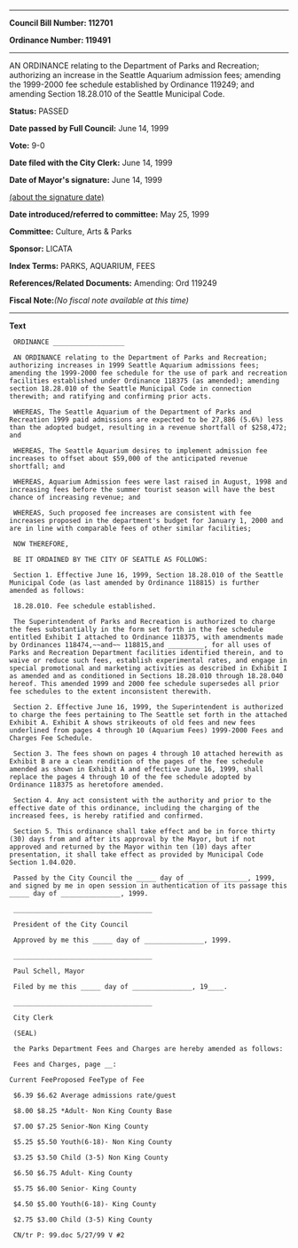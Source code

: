 

********

**Council Bill Number: 112701**
   
**Ordinance Number: 119491**
********

 AN ORDINANCE relating to the Department of Parks and Recreation; authorizing an increase in the Seattle Aquarium admission fees; amending the 1999-2000 fee schedule established by Ordinance 119249; and amending Section 18.28.010 of the Seattle Municipal Code.

**Status:** PASSED
   
**Date passed by Full Council:** June 14, 1999
   
**Vote:** 9-0
   
**Date filed with the City Clerk:** June 14, 1999
   
**Date of Mayor's signature:** June 14, 1999
   
[(about the signature date)](/~public/approvaldate.htm)
   
   
   
**Date introduced/referred to committee:** May 25, 1999
   
**Committee:** Culture, Arts & Parks
   
**Sponsor:** LICATA
   
   
**Index Terms:** PARKS, AQUARIUM, FEES

**References/Related Documents:** Amending: Ord 119249

**Fiscal Note:**_(No fiscal note available at this time)_

********

**Text**
   
```
 ORDINANCE __________________

 AN ORDINANCE relating to the Department of Parks and Recreation; authorizing increases in 1999 Seattle Aquarium admissions fees; amending the 1999-2000 fee schedule for the use of park and recreation facilities established under Ordinance 118375 (as amended); amending section 18.28.010 of the Seattle Municipal Code in connection therewith; and ratifying and confirming prior acts.

 WHEREAS, The Seattle Aquarium of the Department of Parks and Recreation 1999 paid admissions are expected to be 27,886 (5.6%) less than the adopted budget, resulting in a revenue shortfall of $258,472; and

 WHEREAS, The Seattle Aquarium desires to implement admission fee increases to offset about $59,000 of the anticipated revenue shortfall; and

 WHEREAS, Aquarium Admission fees were last raised in August, 1998 and increasing fees before the summer tourist season will have the best chance of increasing revenue; and

 WHEREAS, Such proposed fee increases are consistent with fee increases proposed in the department's budget for January 1, 2000 and are in line with comparable fees of other similar facilities;

 NOW THEREFORE,

 BE IT ORDAINED BY THE CITY OF SEATTLE AS FOLLOWS:

 Section 1. Effective June 16, 1999, Section 18.28.010 of the Seattle Municipal Code (as last amended by Ordinance 118815) is further amended as follows:

 18.28.010. Fee schedule established.

 The Superintendent of Parks and Recreation is authorized to charge the fees substantially in the form set forth in the fee schedule entitled Exhibit I attached to Ordinance 118375, with amendments made by Ordinances 118474,~~and~~ 118815,and _________, for all uses of Parks and Recreation Department facilities identified therein, and to waive or reduce such fees, establish experimental rates, and engage in special promotional and marketing activities as described in Exhibit I as amended and as conditioned in Sections 18.28.010 through 18.28.040 hereof. This amended 1999 and 2000 fee schedule supersedes all prior fee schedules to the extent inconsistent therewith.

 Section 2. Effective June 16, 1999, the Superintendent is authorized to charge the fees pertaining to The Seattle set forth in the attached Exhibit A. Exhibit A shows strikeouts of old fees and new fees underlined from pages 4 through 10 (Aquarium Fees) 1999-2000 Fees and Charges Fee Schedule.

 Section 3. The fees shown on pages 4 through 10 attached herewith as Exhibit B are a clean rendition of the pages of the fee schedule amended as shown in Exhibit A and effective June 16, 1999, shall replace the pages 4 through 10 of the fee schedule adopted by Ordinance 118375 as heretofore amended.

 Section 4. Any act consistent with the authority and prior to the effective date of this ordinance, including the charging of the increased fees, is hereby ratified and confirmed.

 Section 5. This ordinance shall take effect and be in force thirty (30) days from and after its approval by the Mayor, but if not approved and returned by the Mayor within ten (10) days after presentation, it shall take effect as provided by Municipal Code Section 1.04.020.

 Passed by the City Council the _____ day of _______________, 1999, and signed by me in open session in authentication of its passage this _____ day of _______________, 1999.

 ___________________________________

 President of the City Council

 Approved by me this _____ day of _______________, 1999.

 ___________________________________

 Paul Schell, Mayor

 Filed by me this _____ day of _______________, 19____.

 ___________________________________

 City Clerk

 (SEAL)

 the Parks Department Fees and Charges are hereby amended as follows:

 Fees and Charges, page __:

Current FeeProposed FeeType of Fee

 $6.39 $6.62 Average admissions rate/guest

 $8.00 $8.25 *Adult- Non King County Base

 $7.00 $7.25 Senior-Non King County

 $5.25 $5.50 Youth(6-18)- Non King County

 $3.25 $3.50 Child (3-5) Non King County

 $6.50 $6.75 Adult- King County

 $5.75 $6.00 Senior- King County

 $4.50 $5.00 Youth(6-18)- King County

 $2.75 $3.00 Child (3-5) King County

 CN/tr P: 99.doc 5/27/99 V #2

```
